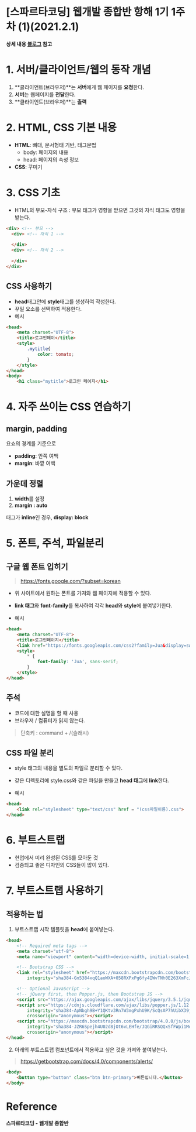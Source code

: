 # [스파르타코딩] 웹개발 종합반 항해 1기 1주차 (1)(2021.2.1)



**상세 내용 [블로그](https://greedysiru.tistory.com/155?category=875936) 참고**



# 1. 서버/클라이언트/웹의 동작 개념

1. **클라이언트(브라우저)**는 **서버**에게 웹 페이지를 **요청**한다.
2. **서버**는 웹페이지를 **전달**한다.
3. **클라이언트(브라우저)**는 **출력**



# 2. HTML, CSS 기본 내용

* **HTML**: 뼈대, 문서형태 기반, 태그문법
  * body: 페이지의 내용
  * head: 페이지의 속성 정보
* **CSS**: 꾸미기

# 3. CSS 기초

* HTML의 부모-자식 구조 : 부모 태그가 영향을 받으면 그것의 자식 태그도 영향을 받는다.

```HTML
<div> <!-- 부모 -->
  <div> <!-- 자식 1 -->
    
  </div>
  <div> <!-- 자식 2 -->
    
  </div>  
</div>
```



## CSS 사용하기

* **head**태그안에 **style**태그를 생성하여 작성한다.
* 꾸밀 요소를 선택하여 적용한다.
* 예시

```HTML
<head>
    <meta charset="UTF-8">
    <title>로그인페이</title>
    <style>
        .mytitle{
            color: tomato;
        }
    </style>
</head>
<body>
    <h1 class="mytitle">로그인 페이지</h1>
```



# 4. 자주 쓰이는 CSS 연습하기

 ## margin, padding

요쇼의 경계를 기준으로

* **padding**: 안쪽 여백
* **margin**: 바깥 여백



## 가운데 정렬

1. **width**를 설정
2. **margin : auto**

태그가 **inline**인 경우, **display: block**

# 5. 폰트, 주석, 파일분리

## 구글 웹 폰트 입히기

> https://fonts.google.com/?subset=korean

* 위 사이트에서 원하는 폰트를 가져와 웹 페이지에 적용할 수 있다.
* **link 태그**와 **font-family**를 복사하여 각각 **head**와 **style**에 붙여넣기한다.

* 예시

```HTML
<head>
    <meta charset="UTF-8">
    <title>로그인페이지</title>
    <link href="https://fonts.googleapis.com/css2?family=Jua&display=swap" rel="stylesheet">
    <style>
        * {
            font-family: 'Jua', sans-serif;
        }
    </style>
</head>
```



## 주석

* 코드에 대한 설명을 할 때 사용
* 브라우저 / 컴퓨터가 읽지 않는다.

> 단축키 : command + /(슬래시)



## CSS 파일 분리

* style 태그의 내용을 별도의 파일로 분리할 수 있다.
* 같은 디렉토리에 style.css와 같은 파일을 만들고 **head 태그**에 **link**한다.

* 예시

```HTML
<head>
	<link rel="stylesheet" type="text/css" href = "(css파일이름).css">
</head>
```



# 6. 부트스트랩

* 현업에서 미리 완성된 CSS를 모아둔 것
* 검증되고 좋은 디자인의 CSS들이 많이 있다.



# 7. 부트스트랩 사용하기

## 적용하는 법

1. 부트스트랩 시작 템플릿을 **head**에 붙여넣는다.

```HTML
<head>
    <!-- Required meta tags -->
    <meta charset="utf-8">
    <meta name="viewport" content="width=device-width, initial-scale=1, shrink-to-fit=no">

    <!-- Bootstrap CSS -->
    <link rel="stylesheet" href="https://maxcdn.bootstrapcdn.com/bootstrap/4.0.0/css/bootstrap.min.css"
        integrity="sha384-Gn5384xqQ1aoWXA+058RXPxPg6fy4IWvTNh0E263XmFcJlSAwiGgFAW/dAiS6JXm" crossorigin="anonymous">

    <!-- Optional JavaScript -->
    <!-- jQuery first, then Popper.js, then Bootstrap JS -->
    <script src="https://ajax.googleapis.com/ajax/libs/jquery/3.5.1/jquery.min.js"></script>
    <script src="https://cdnjs.cloudflare.com/ajax/libs/popper.js/1.12.9/umd/popper.min.js"
        integrity="sha384-ApNbgh9B+Y1QKtv3Rn7W3mgPxhU9K/ScQsAP7hUibX39j7fakFPskvXusvfa0b4Q"
        crossorigin="anonymous"></script>
    <script src="https://maxcdn.bootstrapcdn.com/bootstrap/4.0.0/js/bootstrap.min.js"
        integrity="sha384-JZR6Spejh4U02d8jOt6vLEHfe/JQGiRRSQQxSfFWpi1MquVdAyjUar5+76PVCmYl"
        crossorigin="anonymous"></script>
</head>
```

2. 아래의 부트스트랩 컴포넌트에서 적용하고 싶은 것을 가져와 붙여넣는다.

> https://getbootstrap.com/docs/4.0/components/alerts/

```HTML
<body>
    <button type="button" class="btn btn-primary">버튼입니다.</button>
</body>
```



# Reference

**스파르타코딩 - 웹개발 종합반**